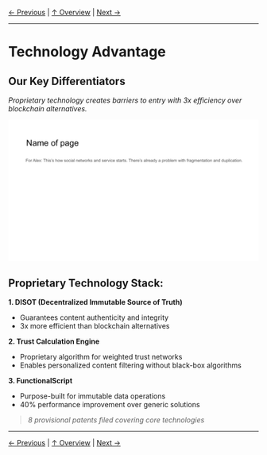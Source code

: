 [← Previous](slide06.md) | [↑ Overview](../README.md) | [Next →](slide08.md)

---

# Technology Advantage

## Our Key Differentiators

*Proprietary technology creates barriers to entry with 3x efficiency over blockchain alternatives.*

![Technology Advantage](../images/slide11.png)


## Proprietary Technology Stack:

**1. DISOT (Decentralized Immutable Source of Truth)**
- Guarantees content authenticity and integrity
- 3x more efficient than blockchain alternatives

**2. Trust Calculation Engine**
- Proprietary algorithm for weighted trust networks
- Enables personalized content filtering without black-box algorithms

**3. FunctionalScript**
- Purpose-built for immutable data operations
- 40% performance improvement over generic solutions

> *8 provisional patents filed covering core technologies*



---

[← Previous](slide06.md) | [↑ Overview](../README.md) | [Next →](slide08.md)

